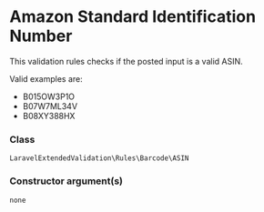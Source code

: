# Amazon Standard Identification Number
This validation rules checks if the posted input is a valid ASIN.

Valid examples are:

- B015OW3P1O
- B07W7ML34V
- B08XY388HX

### Class
`LaravelExtendedValidation\Rules\Barcode\ASIN`

### Constructor argument(s)

```php
none
```